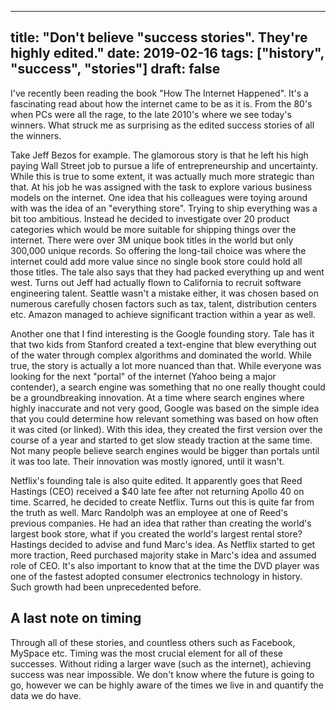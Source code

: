 
---
title: "Don't believe "success stories". They're highly edited."
date: 2019-02-16
tags: ["history", "success", "stories"]
draft: false
---

I've recently been reading the book "How The Internet Happened". It's a fascinating read about how the internet came to be as it is. From the 80's when PCs were all the rage, to the late 2010's where we see today's winners. What struck me as surprising as the edited success stories of all the winners.

Take Jeff Bezos for example. The glamorous story is that he left his high paying Wall Street job to pursue a life of entrepreneurship and uncertainty. While this is true to some extent, it was actually much more strategic than that. At his job he was assigned with the task to explore various business models on the internet. One idea that his colleagues were toying around with was the idea of an "everything store". Trying to ship everything was a bit too ambitious. Instead he decided to investigate over 20 product categories which would be more suitable for shipping things over the internet. There were over 3M unique book titles in the world but only 300,000 unique records. So offering the long-tail choice was where the internet could add more value since no single book store could hold all those titles. The tale also says that they had packed everything up and went west. Turns out Jeff had actually flown to California to recruit software engineering talent. Seattle wasn't a mistake either, it was chosen based on numerous carefully chosen factors such as tax, talent, distribution centers etc. Amazon managed to achieve significant traction within a year as well.

Another one that I find interesting is the Google founding story. Tale has it that two kids from Stanford created a text-engine that blew everything out of the water through complex algorithms and dominated the world. While true, the story is actually a lot more nuanced than that. While everyone was looking for the next "portal" of the internet (Yahoo being a major contender), a search engine was something that no one really thought could be a groundbreaking innovation. At a time where search engines where highly inaccurate and not very good, Google was based on the simple idea that you could determine how relevant something was based on how often it was cited (or linked). With this idea, they created the first version over the course of a year and started to get slow steady traction at the same time. Not many people believe search engines would be bigger than portals until it was too late. Their innovation was mostly ignored, until it wasn't.

Netflix's founding tale is also quite edited. It apparently goes that Reed Hastings (CEO) received a $40 late fee after not returning Apollo 40 on time. Scarred, he decided to create Netflix. Turns out this is quite far from the truth as well. Marc Randolph was an employee at one of Reed's previous companies. He had an idea that rather than creating the world's largest book store, what if you created the world's largest rental store? Hastings decided to advise and fund Marc's idea. As Netflix started to get more traction, Reed purchased majority stake in Marc's idea and assumed role of CEO. It's also important to know that at the time the DVD player was one of the fastest adopted consumer electronics technology in history. Such growth had been unprecedented before.

## A last note on timing

Through all of these stories, and countless others such as Facebook, MySpace etc. Timing was the most crucial element for all of these successes. Without riding a larger wave (such as the internet), achieving success was near impossible. We don't know where the future is going to go, however we can be highly aware of the times we live in and quantify the data we do have.